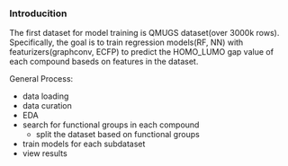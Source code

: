 ### Introducition
The first dataset for model training is QMUGS dataset(over 3000k rows). Specifically, the goal is to train regression models(RF, NN) with featurizers(graphconv, ECFP) to predict the HOMO_LUMO gap value of each compound baseds on features in the dataset.

General Process:
- data loading
- data curation
- EDA
- search for functional groups in each compound
  - split the dataset based on functional groups
- train models for each subdataset
- view results
